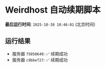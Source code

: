 # Weirdhost 自动续期脚本

**最后运行时间**: `2025-10-30 10:46:01` (北京时间)

## 运行结果

- 服务器 `75050649`: ✅ 续期成功
- 服务器 `c9bbef27`: ✅ 续期成功
